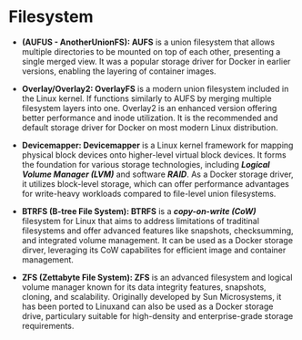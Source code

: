 # Filesystem

 * **(AUFUS - AnotherUnionFS): AUFS** is a union filesystem that allows multiple directories to be mounted on top of each other, presenting a single merged view. It was a popular storage driver for Docker in earlier versions, enabling the layering of container images.

 * **Overlay/Overlay2: OverlayFS** is a modern union filesystem included in the Linux kernel. If functions similarly to AUFS by merging multiple filesystem layers into one. Overlay2 is an enhanced version offering better performance and inode utilization. It is the recommended and default storage driver for Docker on most modern Linux distribution.

 * **Devicemapper: Devicemapper** is a Linux kernel framework for mapping physical block devices onto higher-level virtual block devices. It forms the foundation for various storage technologies, including ***Logical Volume Manager (LVM)*** and software ***RAID***. As a Docker storage driver, it utilizes block-level storage, which can offer performance advantages for write-heavy workloads compared to file-level union filesystems.

 * **BTRFS (B-tree File System): BTRFS** is a ***copy-on-write (CoW)*** filesystem for Linux that aims to address limitations of traditinal filesystems and offer advanced features like snapshots, checksumming, and integrated volume management. It can be used as a Docker storage dirver, leveraging its CoW capabilites for efficient image and container management.

 * **ZFS (Zettabyte File System): ZFS** is an advanced filesystem and logical volume manager known for its data integrity features, snapshots, cloning, and scalability. Originally developed by Sun Microsystems, it has been ported to Linuxand can also be used as a Docker storage drive, particulary suitable for high-density and enterprise-grade storage requirements.
